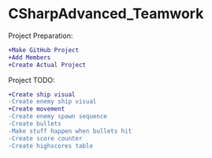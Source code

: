 # CSharpAdvanced_Teamwork

Project Preparation:
```diff
+Make GitHub Project
+Add Members
+Create Actual Project
```

Project TODO:
```diff
+Create ship visual
-Create enemy ship visual
+Create movement
-Create enemy spawn sequence
-Create bullets
-Make stuff happen when bullets hit
-Create score counter
-Create highscores table
```
